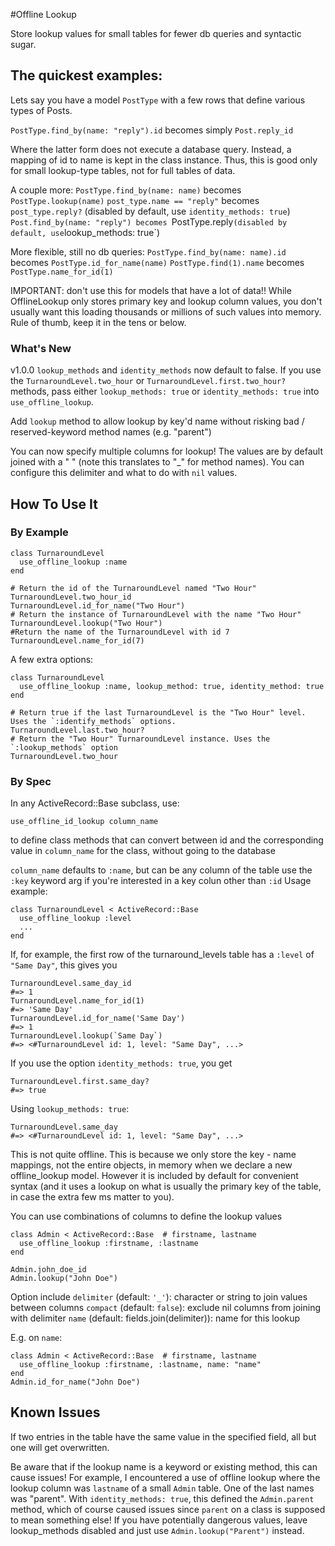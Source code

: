 #Offline Lookup

Store lookup values for small tables for fewer db queries and syntactic sugar.

## The quickest examples:
Lets say you have a model `PostType` with a few rows that define various types of Posts.

`PostType.find_by(name: "reply").id`
becomes simply
`Post.reply_id`

Where the latter form does not execute a database query. Instead, a mapping of id to name is kept in the class instance. Thus, this is good only for small lookup-type tables, not for full tables of data.

A couple more:
`PostType.find_by(name: name)` becomes `PostType.lookup(name)`
`post_type.name == "reply"` becomes `post_type.reply?` (disabled by default, use `identity_methods: true`)
`Post.find_by(name: "reply") becomes `PostType.reply` (disabled by default, use `lookup_methods: true`)

More flexible, still no db queries:
`PostType.find_by(name: name).id` becomes `PostType.id_for_name(name)`
`PostType.find(1).name` becomes `PostType.name_for_id(1)`

IMPORTANT: don't use this for models that have a lot of data!! While OfflineLookup only stores primary key and lookup column values, you don't usually want this loading thousands or millions of such values into memory. Rule of thumb, keep it in the tens or below.

### What's New

v1.0.0
`lookup_methods` and `identity_methods` now default to false. If you use the `TurnaroundLevel.two_hour` or `TurnaroundLevel.first.two_hour?` methods, pass either `lookup_methods: true` or `identity_methods: true` into `use_offline_lookup`.

Add `lookup` method to allow lookup by key'd name without risking bad / reserved-keyword method names (e.g. "parent")

You can now specify multiple columns for lookup! The values are by default joined with a " " (note this translates to "_" for method names). You can configure this delimiter and what to do with `nil` values.



## How To Use It

### By Example

```
class TurnaroundLevel
  use_offline_lookup :name
end

# Return the id of the TurnaroundLevel named "Two Hour"
TurnaroundLevel.two_hour_id
TurnaroundLevel.id_for_name("Two Hour")
# Return the instance of TurnaroundLevel with the name "Two Hour"
TurnaroundLevel.lookup("Two Hour")
#Return the name of the TurnaroundLevel with id 7
TurnaroundLevel.name_for_id(7)
```

A few extra options:
```
class TurnaroundLevel
  use_offline_lookup :name, lookup_method: true, identity_method: true
end

# Return true if the last TurnaroundLevel is the "Two Hour" level. Uses the `:identify_methods` options.
TurnaroundLevel.last.two_hour?
# Return the "Two Hour" TurnaroundLevel instance. Uses the `:lookup_methods` option
TurnaroundLevel.two_hour

```

### By Spec

In any ActiveRecord::Base subclass, use:

`use_offline_id_lookup column_name`

to define class methods that can convert between id and the corresponding
value in `column_name` for the class, without going to the database

`column_name` defaults to `:name`, but can be any column of the table
use the `:key` keyword arg if you're interested in a key colun other than `:id`
Usage example:

```
class TurnaroundLevel < ActiveRecord::Base
  use_offline_lookup :level
  ...
end
```

If, for example, the first row of the turnaround_levels table has a `:level` of `"Same Day"`, this gives you

```
TurnaroundLevel.same_day_id
#=> 1
TurnaroundLevel.name_for_id(1)
#=> 'Same Day'
TurnaroundLevel.id_for_name('Same Day')
#=> 1
TurnaroundLevel.lookup(`Same Day`)
#=> <#TurnaroundLevel id: 1, level: "Same Day", ...>
```

If you use the option `identity_methods: true`, you get

```
TurnaroundLevel.first.same_day?
#=> true
```

Using `lookup_methods: true`:

```
TurnaroundLevel.same_day
#=> <#TurnaroundLevel id: 1, level: "Same Day", ...>
```

This is not quite offline. This is because we only store the key - name mappings, not the entire objects, in memory when we declare a new offline_lookup model. However it is included by default for convenient syntax (and it uses a lookup on what is usually the primary key of the table, in case the extra few ms matter to you).


You can use combinations of columns to define the lookup values

```
class Admin < ActiveRecord::Base  # firstname, lastname
  use_offline_lookup :firstname, :lastname
end

Admin.john_doe_id
Admin.lookup("John Doe")
```

Option include
`delimiter` (default: `'_'`): character or string to join values between columns
`compact` (default: `false`): exclude nil columns from joining with delimiter
`name` (default: fields.join(delimiter)): name for this lookup

E.g. on `name`:
```
class Admin < ActiveRecord::Base  # firstname, lastname
  use_offline_lookup :firstname, :lastname, name: "name"
end
Admin.id_for_name("John Doe")
```

## Known Issues

If two entries in the table have the same value in the specified field, all but one will get overwritten.

Be aware that if the lookup name is a keyword or existing method, this can cause issues! For example, I encountered a use of offline lookup where the lookup column was `lastname` of a small `Admin` table. One of the last names was "parent". With `identity_methods: true`, this defined the `Admin.parent` method, which of course caused issues since `parent` on a class is supposed to mean something else! If you have potentially dangerous values, leave lookup_methods disabled and just use `Admin.lookup("Parent")` instead.
